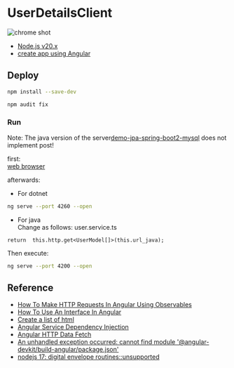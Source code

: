 # UserDetailsClient
![chrome shot](https://gitee.com/xiaobin80/cnblogs/raw/master/images/UserDetailsClient-static.png)

- [Node.js v20.x](https://nodejs.org/dist/latest-v20.x/)
- [create app using Angular](https://tdtc-hrb.github.io/cnblogs/post/js-angular-app/)


## Deploy
```bash
npm install --save-dev
```

```bash
npm audit fix
```

### Run
Note: The java version of the server[demo-jpa-spring-boot2-mysql](https://github.com/xiaobin80/demo-jpa-spring-boot2-mysql) does not implement post!

first:    
[web browser](https://<server-ip>:7294/api/UserDetails)

afterwards:    
- For dotnet
```bash
ng serve --port 4260 --open
```
- For java    
Change as follows: user.service.ts
```
return  this.http.get<UserModel[]>(this.url_java);
```
Then execute:    
```bash
ng serve --port 4200 --open
```


## Reference
- [How To Make HTTP Requests In Angular Using Observables](https://vegibit.com/how-to-make-http-requests-in-angular-using-observables)
- [How To Use An Interface In Angular](https://vegibit.com/how-to-use-an-interface-in-angular/)
- [Create a list of html](https://vegibit.com/angular-styles-vs-styleurls/)
- [Angular Service Dependency Injection](https://vegibit.com/angular-service-dependency-injection/)
- [Angular HTTP Data Fetch](https://errorsea.com/angular-http-data-fetch/)
- [An unhandled exception occurred: cannot find module '@angular-devkit/build-angular/package.json'](https://quizdeveloper.com/faq/resolved-an-unhandled-exception-occurred-cannot-find-module-angular-devkitb-aid62)
- [nodejs 17: digital envelope routines::unsupported](https://github.com/webpack/webpack/issues/14532)
